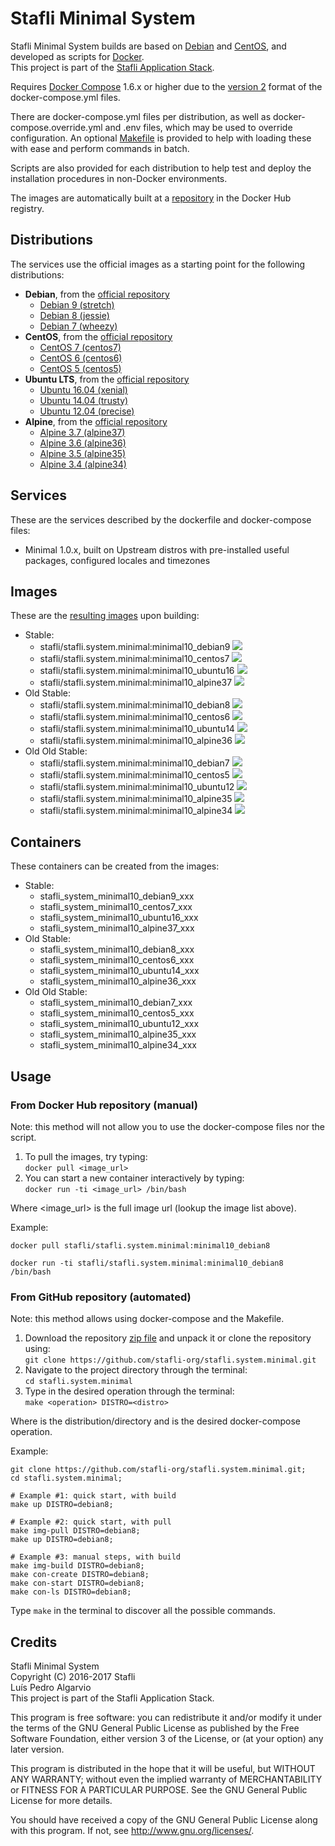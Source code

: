 # Stafli Minimal System
Stafli Minimal System builds are based on [Debian](https://www.debian.org) and [CentOS](https://www.centos.org), and developed as scripts for [Docker](https://www.docker.com).  
This project is part of the [Stafli Application Stack](https://github.com/stafli-org).

Requires [Docker Compose](https://docs.docker.com/compose) 1.6.x or higher due to the [version 2](https://docs.docker.com/compose/compose-file/#versioning) format of the docker-compose.yml files.

There are docker-compose.yml files per distribution, as well as docker-compose.override.yml and .env files, which may be used to override configuration.
An optional [Makefile](../../tree/master/Makefile) is provided to help with loading these with ease and perform commands in batch.

Scripts are also provided for each distribution to help test and deploy the installation procedures in non-Docker environments.

The images are automatically built at a [repository](https://hub.docker.com/r/stafli/stafli.system.minimal) in the Docker Hub registry.

## Distributions
The services use the official images as a starting point for the following distributions:
- __Debian__, from the [official repository](https://hub.docker.com/_/debian)
  - [Debian 9 (stretch)](../../tree/master/debian9)
  - [Debian 8 (jessie)](../../tree/master/debian8)
  - [Debian 7 (wheezy)](../../tree/master/debian7)
- __CentOS__, from the [official repository](https://hub.docker.com/_/centos)
  - [CentOS 7 (centos7)](../../tree/master/centos7)
  - [CentOS 6 (centos6)](../../tree/master/centos6)
  - [CentOS 5 (centos5)](../../tree/master/centos5)
- __Ubuntu LTS__, from the [official repository](https://hub.docker.com/_/ubuntu)
  - [Ubuntu 16.04 (xenial)](../../tree/master/ubuntu16)
  - [Ubuntu 14.04 (trusty)](../../tree/master/ubuntu14)
  - [Ubuntu 12.04 (precise)](../../tree/master/ubuntu12)
- __Alpine__, from the [official repository](https://hub.docker.com/_/alpine)
  - [Alpine 3.7 (alpine37)](../../tree/master/alpine37)
  - [Alpine 3.6 (alpine36)](../../tree/master/alpine36)
  - [Alpine 3.5 (alpine35)](../../tree/master/alpine35)
  - [Alpine 3.4 (alpine34)](../../tree/master/alpine34)

## Services
These are the services described by the dockerfile and docker-compose files:
- Minimal 1.0.x, built on Upstream distros with pre-installed useful packages, configured locales and timezones

## Images
These are the [resulting images](https://hub.docker.com/r/stafli/stafli.system.minimal/tags) upon building:
- Stable:
  - stafli/stafli.system.minimal:minimal10_debian9     [![](https://images.microbadger.com/badges/image/stafli/stafli.system.minimal:minimal10_debian9.svg)](https://microbadger.com/images/stafli/stafli.system.minimal:minimal10_debian9 "Get your own image badge on microbadger.com")
  - stafli/stafli.system.minimal:minimal10_centos7      [![](https://images.microbadger.com/badges/image/stafli/stafli.system.minimal:minimal10_centos7.svg)](https://microbadger.com/images/stafli/stafli.system.minimal:minimal10_centos7 "Get your own image badge on microbadger.com")
  - stafli/stafli.system.minimal:minimal10_ubuntu16   [![](https://images.microbadger.com/badges/image/stafli/stafli.system.minimal:minimal10_ubuntu16.svg)](https://microbadger.com/images/stafli/stafli.system.minimal:minimal10_ubuntu16 "Get your own image badge on microbadger.com")
  - stafli/stafli.system.minimal:minimal10_alpine37    [![](https://images.microbadger.com/badges/image/stafli/stafli.system.minimal:minimal10_alpine37.svg)](https://microbadger.com/images/stafli/stafli.system.minimal:minimal10_alpine37 "Get your own image badge on microbadger.com")
- Old Stable:
  - stafli/stafli.system.minimal:minimal10_debian8     [![](https://images.microbadger.com/badges/image/stafli/stafli.system.minimal:minimal10_debian8.svg)](https://microbadger.com/images/stafli/stafli.system.minimal:minimal10_debian8 "Get your own image badge on microbadger.com")
  - stafli/stafli.system.minimal:minimal10_centos6      [![](https://images.microbadger.com/badges/image/stafli/stafli.system.minimal:minimal10_centos6.svg)](https://microbadger.com/images/stafli/stafli.system.minimal:minimal10_centos6 "Get your own image badge on microbadger.com")
  - stafli/stafli.system.minimal:minimal10_ubuntu14   [![](https://images.microbadger.com/badges/image/stafli/stafli.system.minimal:minimal10_ubuntu14.svg)](https://microbadger.com/images/stafli/stafli.system.minimal:minimal10_ubuntu14 "Get your own image badge on microbadger.com")
  - stafli/stafli.system.minimal:minimal10_alpine36    [![](https://images.microbadger.com/badges/image/stafli/stafli.system.minimal:minimal10_alpine36.svg)](https://microbadger.com/images/stafli/stafli.system.minimal:minimal10_alpine36 "Get your own image badge on microbadger.com")
- Old Old Stable:
  - stafli/stafli.system.minimal:minimal10_debian7      [![](https://images.microbadger.com/badges/image/stafli/stafli.system.minimal:minimal10_debian7.svg)](https://microbadger.com/images/stafli/stafli.system.minimal:minimal10_debian7 "Get your own image badge on microbadger.com")
  - stafli/stafli.system.minimal:minimal10_centos5      [![](https://images.microbadger.com/badges/image/stafli/stafli.system.minimal:minimal10_centos5.svg)](https://microbadger.com/images/stafli/stafli.system.minimal:minimal10_centos5 "Get your own image badge on microbadger.com")
  - stafli/stafli.system.minimal:minimal10_ubuntu12   [![](https://images.microbadger.com/badges/image/stafli/stafli.system.minimal:minimal10_ubuntu12.svg)](https://microbadger.com/images/stafli/stafli.system.minimal:minimal10_ubuntu12 "Get your own image badge on microbadger.com")
  - stafli/stafli.system.minimal:minimal10_alpine35     [![](https://images.microbadger.com/badges/image/stafli/stafli.system.minimal:minimal10_alpine35.svg)](https://microbadger.com/images/stafli/stafli.system.minimal:minimal10_alpine35 "Get your own image badge on microbadger.com")
  - stafli/stafli.system.minimal:minimal10_alpine34     [![](https://images.microbadger.com/badges/image/stafli/stafli.system.minimal:minimal10_alpine34.svg)](https://microbadger.com/images/stafli/stafli.system.minimal:minimal10_alpine34 "Get your own image badge on microbadger.com")

## Containers
These containers can be created from the images:
- Stable:
  - stafli_system_minimal10_debian9_xxx
  - stafli_system_minimal10_centos7_xxx
  - stafli_system_minimal10_ubuntu16_xxx
  - stafli_system_minimal10_alpine37_xxx
- Old Stable:
  - stafli_system_minimal10_debian8_xxx
  - stafli_system_minimal10_centos6_xxx
  - stafli_system_minimal10_ubuntu14_xxx
  - stafli_system_minimal10_alpine36_xxx
- Old Old Stable:
  - stafli_system_minimal10_debian7_xxx
  - stafli_system_minimal10_centos5_xxx
  - stafli_system_minimal10_ubuntu12_xxx
  - stafli_system_minimal10_alpine35_xxx
  - stafli_system_minimal10_alpine34_xxx

## Usage

### From Docker Hub repository (manual)

Note: this method will not allow you to use the docker-compose files nor the script.

1. To pull the images, try typing:  
`docker pull <image_url>`
2. You can start a new container interactively by typing:  
`docker run -ti <image_url> /bin/bash`

Where <image_url> is the full image url (lookup the image list above).

Example:
```
docker pull stafli/stafli.system.minimal:minimal10_debian8

docker run -ti stafli/stafli.system.minimal:minimal10_debian8 /bin/bash
```

### From GitHub repository (automated)

Note: this method allows using docker-compose and the Makefile.

1. Download the repository [zip file](https://github.com/stafli-org/stafli.system.minimal/archive/master.zip) and unpack it or clone the repository using:  
`git clone https://github.com/stafli-org/stafli.system.minimal.git`
2. Navigate to the project directory through the terminal:  
`cd stafli.system.minimal`
3. Type in the desired operation through the terminal:  
`make <operation> DISTRO=<distro>`

Where <distro> is the distribution/directory and <operation> is the desired docker-compose operation.

Example:
```
git clone https://github.com/stafli-org/stafli.system.minimal.git;
cd stafli.system.minimal;

# Example #1: quick start, with build
make up DISTRO=debian8;

# Example #2: quick start, with pull
make img-pull DISTRO=debian8;
make up DISTRO=debian8;

# Example #3: manual steps, with build
make img-build DISTRO=debian8;
make con-create DISTRO=debian8;
make con-start DISTRO=debian8;
make con-ls DISTRO=debian8;
```

Type `make` in the terminal to discover all the possible commands.

## Credits
Stafli Minimal System  
Copyright (C) 2016-2017 Stafli  
Luís Pedro Algarvio  
This project is part of the Stafli Application Stack.

This program is free software: you can redistribute it and/or modify
it under the terms of the GNU General Public License as published by
the Free Software Foundation, either version 3 of the License, or
(at your option) any later version.

This program is distributed in the hope that it will be useful,
but WITHOUT ANY WARRANTY; without even the implied warranty of
MERCHANTABILITY or FITNESS FOR A PARTICULAR PURPOSE.  See the
GNU General Public License for more details.

You should have received a copy of the GNU General Public License
along with this program.  If not, see <http://www.gnu.org/licenses/>.
